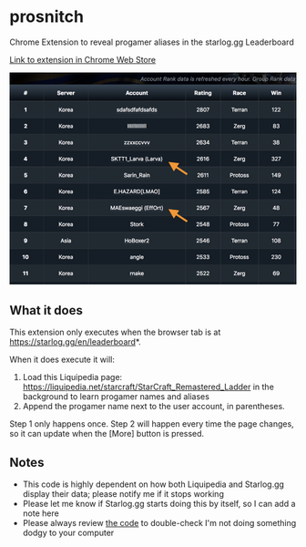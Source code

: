 # prosnitch
Chrome Extension to reveal progamer aliases in the starlog.gg Leaderboard

[Link to extension in Chrome Web Store](https://chrome.google.com/webstore/detail/prosnitch/pgdfikogmlokljdbloiihealdikkcdob)

![Screenshot](extension_screenshot-920x680.png)

## What it does

This extension only executes when the browser tab is at https://starlog.gg/en/leaderboard*.

When it does execute it will:
1) Load this Liquipedia page: https://liquipedia.net/starcraft/StarCraft_Remastered_Ladder in the background to learn progamer names and aliases
2) Append the progamer name next to the user account, in parentheses.

Step 1 only happens once. Step 2 will happen every time the page changes, so it can update when the [More] button is pressed.

## Notes

- This code is highly dependent on how both Liquipedia and Starlog.gg display their data; please notify me if it stops working
- Please let me know if Starlog.gg starts doing this by itself, so I can add a note here
- Please always review [the code](extension/snitch.js) to double-check I'm not doing something dodgy to your computer
